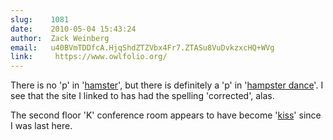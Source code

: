 ```yaml
---
slug:    1081
date:    2010-05-04 15:43:24
author:  Zack Weinberg
email:   u40BVmTDDfcA.HjqShdZTZVbx4Fr7.ZTASu8VuDvkzxcHQ+WVg
link:     https://www.owlfolio.org/
---
```


There is no 'p' in '[hamster](http://en.wikipedia.org/wiki/Hamster)',
but there is definitely a 'p' in
'[hampster dance](http://en.wikipedia.org/wiki/The_Hampster_Dance)'.
I see that the site I linked to has had the spelling 'corrected',
alas.

The second floor 'K' conference room appears to have become
'[kiss](http://en.wikipedia.org/wiki/KISS_principle)' since I was last
here.
